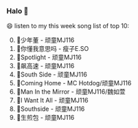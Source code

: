 

### Halo 👋

😄 listen to my this week song list of top 10:

0. 🌈少年董  - 顽童MJ116
1. 🌈你懂我意思吗 - 瘦子E.SO
2. 🌈Spotlight - 顽童MJ116
3. 🌈飙高速 - 顽童MJ116
4. 🌈South Side - 顽童MJ116
5. 🌈Coming Home - MC Hotdog/顽童MJ116
6. 🌈Man In the Mirror   - 顽童MJ116/魏如萱
7. 🌈I Want It All - 顽童MJ116
8. 🌈Southside - 顽童MJ116
9. 🌈生煎包 - 顽童MJ116

